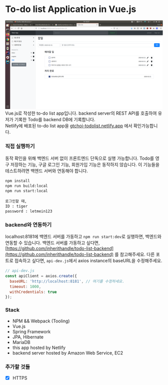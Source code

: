 # To-do list Application in Vue.js
![](src/docs/pics/todo-list-page.png)
Vue.js로 작성한 to-do list app입니다. backend server의 REST API를 호출하여 유저가 기록한 Todo를 backend DB에 기록합니다.  
Netlify에 배포된 to-do list app을 [gtchoi-todolist.netlify.app](gtchoi-todolist.netlify.app) 에서 확인가능합니다.
### 직접 실행하기
동작 확인을 위해 백엔드 서버 없이 프론트엔드 단독으로 실행 가능합니다. Todo를 영구 저장하는 기능, 구글 로그인 기능, 회원가입 기능은 동작하지 않습니다.
이 기능들을 테스트하려면 백엔드 서버와 연동해야 합니다.
```
npm install
npm run build:local
npm run start:local

로그인할 때,
ID : tiger
password : letmein123
```

### backend와 연동하기 
localhost:8181에 백엔드 서버를 가동하고 `npm run start:dev`로 실행하면, 백엔드와 연동할 수 있습니다. 백엔드 서버를 가동하고 싶다면,
[https://github.com/inherithandle/todo-list-backend](https://github.com/inherithandle/todo-list-backend)
를 참고해주세요. 다른 포트로 접속하고 싶다면, `api-dev.js`에서 axios instance의 baseURL을 수정해주세요.
```javascript
// api-dev.js
const apiClient = axios.create({
  baseURL: 'http://localhost:8181', // 여기를 수정하세요.
  timeout: 1000,
  withCredentials: true
});
```

### Stack
- NPM && Webpack (Tooling)
- Vue.js
- Spring Framework
- JPA, Hibernate
- MariaDB
- this app hosted by Netlify
- backend server hosted by Amazon Web Service, EC2

### 추가할 것들
- [x] HTTPS
